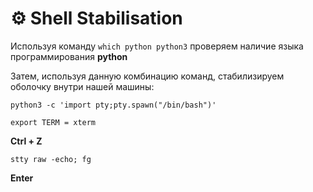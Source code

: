 # ⚙ Shell Stabilisation

Используя команду `which python python3` проверяем наличие языка программирования **python**

Затем, используя данную комбинацию команд, стабилизируем оболочку внутри нашей машины:

`python3 -c 'import pty;pty.spawn("/bin/bash")'`

`export TERM = xterm`

**Ctrl + Z**

`stty raw -echo; fg`

**Enter**
